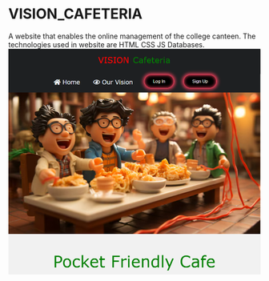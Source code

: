 # VISION_CAFETERIA
A website that enables the online management of the college canteen. The technologies used in website are HTML CSS JS Databases.
<img src="Preview.png" alt="">
